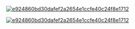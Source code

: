 <a href="https://ibb.co/sdx35YBv"><img src="https://i.ibb.co/mVZzvWxC/e924860bd30dafef2a2654e1ccfe40c24f8e1712.jpg" alt="e924860bd30dafef2a2654e1ccfe40c24f8e1712" border="0"></a>

<a href="https://ibb.co/yn5qRqb9"><img src="https://i.ibb.co/8D29B9SC/e924860bd30dafef2a2654e1ccfe40c24f8e1712.jpg" alt="e924860bd30dafef2a2654e1ccfe40c24f8e1712" border="0"></a>